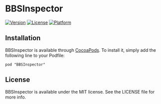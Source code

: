 # BBSInspector

[![Version](https://img.shields.io/cocoapods/v/BBSInspector.svg?style=flat)](http://cocoadocs.org/docsets/BBSInspector)
[![License](https://img.shields.io/cocoapods/l/BBSInspector.svg?style=flat)](http://cocoadocs.org/docsets/BBSInspector)
[![Platform](https://img.shields.io/cocoapods/p/BBSInspector.svg?style=flat)](http://cocoadocs.org/docsets/BBSInspector)

## Installation

BBSInspector is available through [CocoaPods](http://cocoapods.org). To install
it, simply add the following line to your Podfile:

    pod "BBSInspector"

## License

BBSInspector is available under the MIT license. See the LICENSE file for more info.

